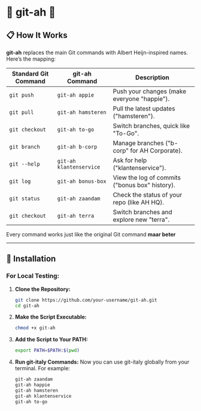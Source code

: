 # 🛒 **git-ah** 🍎


## 📋 **How It Works**

**git-ah** replaces the main Git commands with Albert Heijn-inspired names. Here’s the mapping:

| Standard Git Command | git-ah Command        | Description                                       |
|-----------------------|-----------------------|---------------------------------------------------|
| `git push`            | `git-ah appie`       | Push your changes (make everyone "happie").      |
| `git pull`            | `git-ah hamsteren`   | Pull the latest updates ("hamsteren").           |
| `git checkout`        | `git-ah to-go`       | Switch branches, quick like "To-Go".             |
| `git branch`          | `git-ah b-corp`      | Manage branches ("b-corp" for AH Corporate).     |
| `git --help`          | `git-ah klantenservice` | Ask for help ("klantenservice").                |
| `git log`             | `git-ah bonus-box`   | View the log of commits ("bonus box" history).   |
| `git status`          | `git-ah zaandam`     | Check the status of your repo (like AH HQ).      |
| `git checkout`        | `git-ah terra`       | Switch branches and explore new "terra".         |

Every command works just like the original Git command **maar beter**

---

## 💾 **Installation**

### **For Local Testing:**

1. **Clone the Repository:**
   ```bash
   git clone https://github.com/your-username/git-ah.git
   cd git-ah
   
2. **Make the Script Executable:** 
   ```bash
   chmod +x git-ah
   ```

3. **Add the Script to Your PATH:**
    ```bash
    export PATH=$PATH:$(pwd)
    ```

4. **Run git-italy Commands:** Now you can use git-italy globally from your terminal. For example:
    ```bash
    git-ah zaandam
    git-ah happie
    git-ah hamsteren
    git-ah klantenservice
    git-ah to-go
    ```
